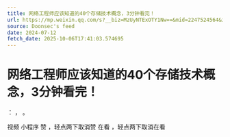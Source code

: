 ```yaml
---
title: 网络工程师应该知道的40个存储技术概念，3分钟看完！
url: https://mp.weixin.qq.com/s?__biz=MzUyNTExOTY1Nw==&mid=2247524564&idx=1&sn=afd6e807f85c620f954000977794db70
source: Doonsec's feed
date: 2024-07-12
fetch_date: 2025-10-06T17:41:03.574695
---
```


# 网络工程师应该知道的40个存储技术概念，3分钟看完！

：
，
。

视频
小程序
赞
，轻点两下取消赞
在看
，轻点两下取消在看